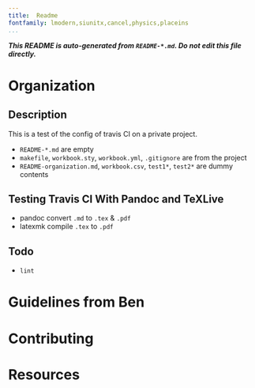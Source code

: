 ```yaml
---
title:	Readme
fontfamily:	lmodern,siunitx,cancel,physics,placeins
...
```


***This README is auto-generated from `README-*.md`. Do not edit this file directly.***


# Organization

## Description

This is a test of the config of travis CI on a private project.

- `README-*.md` are empty
- `makefile`, `workbook.sty`, `workbook.yml`, `.gitignore` are from the project
- `README-organization.md`, `workbook.csv`, `test1*`, `test2*` are dummy contents

## Testing Travis CI With Pandoc and TeXLive

- pandoc convert `.md` to `.tex` & `.pdf`
- latexmk compile `.tex` to `.pdf`

## Todo

- `lint`

# Guidelines from Ben


# Contributing


# Resources

